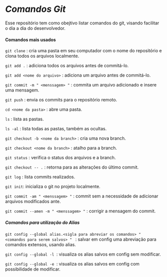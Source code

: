 # _Comandos Git_  

Esse repositório tem como obejtivo listar comandos do git, visando facilitar o dia a dia do desenvolvedor. 

#### Comandos mais usados 


`git clone` : cria uma pasta em seu computador com o nome do repositório e clona todos os arquivos localmente.

`git add .` : adiciona todos os arquivos antes de commitá-lo.

`git add <nome do arquivo>` : adiciona um arquivo antes de commitá-lo.

`git commit -m " <menssagem> "` : commita um arquivo adicionado e insere uma mensagem.

`git push` : envia os commits para o repositório remoto.

`cd <nome da pasta>` : abre uma pasta.

`ls` : lista as pastas.

`ls -al` : lista todas as pastas, também as ocultas.

`git checkout -b <nome da branch>` : cria uma nova branch.

`git checkout <nome da branch>` : atalho para a branch.

`git status` : verifica o status dos arquivos e a branch.

`git checkout -- .` : retorna para as alterações do último commit.

`git log` : lista commits realizados.

`git init`: inicializa o git no projeto localmente.

`git commit -am " <menssagem> "` : commit sem a necessidade de adicionar arquivos modificados ante.

`git commit --amen -m " <menssagem> "` : corrigir a mensagem do commit.


##### Comandos para utilização do Alias

`git config --global alias.<sigla para abreviar os comandos> " <comandos para serem salvos> " ` : salvar em config uma abreviação para comandos extensos, usando alias.

`git config --global -l `: visualiza os alias salvos em config sem modificar.

`git config --global -e `: visualiza os alias salvos em config com possibilidade de modificar.